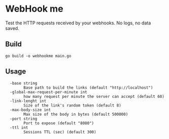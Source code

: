 WebHook me
===
Test the HTTP requests received by your webhooks. No logs, no data saved.


Build
---
```
go build -o webhookme main.go
```

Usage
---
```
  -base string
        Base path to build the links (default "http://localhost")
  -global-max-request-per-minute int
        how many request per minute the server can accept (default 60)
  -link-lenght int
        Size of the link's random token (default 8)
  -max-body-size int
        Max size of the body in bytes (default 500000)
  -port string
        Port to expose (default "8080")
  -ttl int
        Sessions TTL (sec) (default 300)
```
